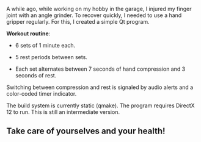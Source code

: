 A while ago, while working on my hobby in the garage, I injured my finger joint with an angle grinder. To recover quickly, I needed to use a hand gripper regularly. For this, I created a simple Qt program.

**Workout routine**:

- 6 sets of 1 minute each.

- 5 rest periods between sets.

- Each set alternates between 7 seconds of hand compression and 3 seconds of rest.

Switching between compression and rest is signaled by audio alerts and a color-coded timer indicator.

The build system is currently static (qmake). The program requires DirectX 12 to run. This is still an intermediate version.

## Take care of yourselves and your health!
